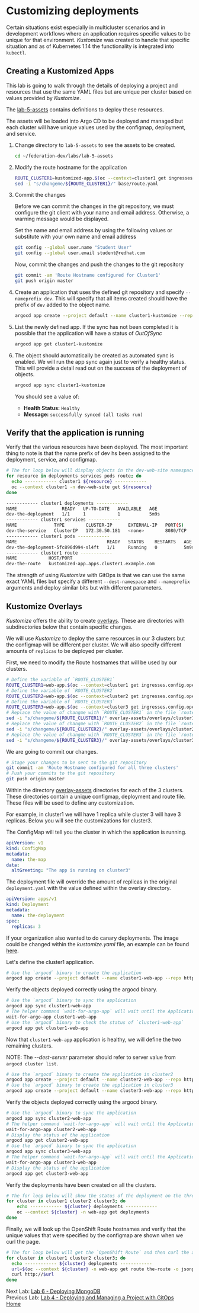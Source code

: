 <a id="markdown-customizing-deployments" name="customizing-deployments"></a>
# Customizing deployments
Certain situations exist especially in multicluster scenarios and in development workflows where an application requires specific values to be unique for that environment.
*Kustomize* was created to handle that specific situation and as of Kubernetes 1.14 the functionality is integrated into `kubectl`.

<a id="markdown-creating-kustomized-apps" name="creating-kustomized-apps"></a>
## Creating a Kustomized Apps 
This lab is going to walk through the details of deploying a project and resources that use the same YAML files but are unique per cluster based on values provided by *Kustomize*.


The [lab-5-assets](./lab-5-assets/base) contains definitions to deploy these resources.

The assets will be loaded into Argo CD to be deployed and managed but each cluster will have unique values used by the configmap, deployment, and service.

1. Change directory to `lab-5-assets` to see the assets to be created.

    ~~~sh
    cd ~/federation-dev/labs/lab-5-assets
    ~~~

2. Modify the route hostname for the application

    ~~~sh
    ROUTE_CLUSTER1=kustomized-app.$(oc --context=cluster1 get ingresses.config.openshift.io cluster -o jsonpath='{ .spec.domain }')
    sed -i "s/changeme/${ROUTE_CLUSTER1}/" base/route.yaml
    ~~~
3. Commit the changes

   Before we can commit the changes in the git repository, we must configure the git client with your name and email address. Otherwise, a warning message would be displayed.

   Set the name and email address by using the following values or substitute with your own name and email address

   ~~~sh
   git config --global user.name "Student User"
   git config --global user.email student@redhat.com
   ~~~

   Now, commit the changes and push the changes to the git repository

   ~~~sh
   git commit -am 'Route Hostname configured for Cluster1'
   git push origin master
   ~~~
4. Create an application that uses the defined git repository and specify `--nameprefix dev`. This will specify that all items created should have the prefix of `dev` added to the object name.

    ~~~sh
    argocd app create --project default --name cluster1-kustomize --repo http://$(oc --context cluster1 -n gogs get route gogs -o jsonpath='{.spec.host}')/student/federation-dev.git --path labs/lab-5-assets/base --dest-server $(argocd cluster list | grep cluster1 | awk '{print $1}')  --dest-namespace dev-web-site  --revision master --nameprefix dev- --sync-policy automated
    ~~~
5. List the newly defined app. If the sync has not been completed it is possible that the application will have a status of *OutOfSync*

    ~~~sh
    argocd app get cluster1-kustomize
    ~~~
6. The object should automatically be created as automated sync is enabled. We will run the app sync again just to verify a healthy status. This will provide a detail read out on the success of the deployment of objects. 

   ~~~sh
   argocd app sync cluster1-kustomize
   ~~~

   You should see a value of:
   
   * **Health Status:** `Healthy` 
   * **Message:** `successfully synced (all tasks run)`

<a id="markdown-verify-that-the-application-is-running" name="verify-that-the-application-is-running"></a>
## Verify that the application is running

Verify that the various resources have been deployed. The most important thing to note is that the name prefix of dev hs been assigned to the deployment, service, and configmap. 

~~~sh
# The for loop below will display objects in the dev-web-site namespace
for resource in deployments services pods route; do
  echo ------------ cluster1 ${resource} ------------
  oc --context cluster1 -n dev-web-site get ${resource}
done

------------ cluster1 deployments ------------
NAME                 READY   UP-TO-DATE   AVAILABLE   AGE
dev-the-deployment   1/1     1            1           5m9s
------------ cluster1 services ------------
NAME              TYPE        CLUSTER-IP      EXTERNAL-IP   PORT(S)    AGE
dev-the-service   ClusterIP   172.30.50.181   <none>        8080/TCP   5m10s
------------ cluster1 pods ------------
NAME                                  READY   STATUS    RESTARTS   AGE
dev-the-deployment-5fc896d994-sl4ft   1/1     Running   0          5m9s
------------ cluster1 route ------------
NAME            HOST/PORT                                                      PATH   SERVICES      PORT   TERMINATION   WILDCARD
dev-the-route   kustomized-app.apps.cluster1.example.com                              the-service   8080                 None
~~~

The strength of using *Kustomize* with GitOps is that we can use the same exact YAML files but specify a different `--dest-namespace` and `--nameprefix` arguments and deploy similar bits but with different parameters.

<a id="markdown-kustomize-overlays" name="kustomize-overlays"></a>
## Kustomize Overlays
*Kustomize* offers the ability to create [overlays](https://github.com/kubernetes-sigs/kustomize/blob/master/docs/glossary.md#overlay). These are directories with subdirectories below that contain specific changes.

We will use *Kustomize* to deploy the same resources in our 3 clusters but the configmap will be different per cluster. We will also specify different amounts of `replicas` to be deployed per cluster.

First, we need to modify the Route hostnames that will be used by our clusters.

~~~sh
# Define the variable of `ROUTE_CLUSTER1`
ROUTE_CLUSTER1=web-app.$(oc --context=cluster1 get ingresses.config.openshift.io cluster -o jsonpath='{ .spec.domain }')
# Define the variable of `ROUTE_CLUSTER2`
ROUTE_CLUSTER2=web-app.$(oc --context=cluster2 get ingresses.config.openshift.io cluster -o jsonpath='{ .spec.domain }')
# Define the variable of `ROUTE_CLUSTER3`
ROUTE_CLUSTER3=web-app.$(oc --context=cluster3 get ingresses.config.openshift.io cluster -o jsonpath='{ .spec.domain }')
# Replace the value of changme with `ROUTE_CLUSTER1` in the file `route.yaml`
sed -i "s/changeme/${ROUTE_CLUSTER1}/" overlay-assets/overlays/cluster1/route.yaml
# Replace the value of changme with `ROUTE_CLUSTER2` in the file `route.yaml`
sed -i "s/changeme/${ROUTE_CLUSTER2}/" overlay-assets/overlays/cluster2/route.yaml
# Replace the value of changme with `ROUTE_CLUSTER3` in the file `route.yaml`
sed -i "s/changeme/${ROUTE_CLUSTER3}/" overlay-assets/overlays/cluster3/route.yaml
~~~

We are going to commit our changes.

~~~sh
# Stage your changes to be sent to the git repository
git commit -am 'Route Hostname configured for all three clusters'
# Push your commits to the git repository
git push origin master
~~~

Within the directory [overlay-assets](./lab-5-assets/overlay-assets/overlays) directories for each of the 3 clusters. These directories contain a unique configmap, deployment and route file. These files will be used to define any customization.

For example, in cluster1 we will have 1 replica while cluster 3 will have 3 replicas. Below you will see the customizations for cluster3.

The ConfigMap will tell you the cluster in which the application is running.

~~~yaml
apiVersion: v1
kind: ConfigMap
metadata:
  name: the-map
data:
  altGreeting: "The app is running on cluster3"
~~~

The deployment file will override the amount of replicas in the original `deployment.yaml` with the value defined within the overlay directory.

~~~yaml
apiVersion: apps/v1
kind: Deployment
metadata:
  name: the-deployment
spec:
  replicas: 3
~~~

If your organization also wanted to do canary deployments. The image could be changed within the *kustomize.yaml* file, an example can be found [here](https://github.com/kubernetes-sigs/kustomize/tree/master/examples/transformerconfigs#images-transformer).

Let's define the cluster1 application.

~~~sh
# Use the `argocd` binary to create the application
argocd app create --project default --name cluster1-web-app --repo http://$(oc --context cluster1 -n gogs get route gogs -o jsonpath='{.spec.host}')/student/federation-dev.git --path labs/lab-5-assets/overlay-assets/overlays/cluster1 --dest-server $(argocd cluster list | grep cluster1 | awk '{print $1}') --dest-namespace web-app --revision master --sync-policy automated
~~~

Verify the objects deployed correctly using the argocd binary.
~~~sh
# Use the `argocd` binary to sync the application
argocd app sync cluster1-web-app
# The helper command `wait-for-argo-app` will wait until the Application is healthy in Argo CD
wait-for-argo-app cluster1-web-app
# Use the `argocd` binary to check the status of `cluster1-web-app`
argocd app get cluster1-web-app
~~~

Now that `cluster1-web-app` application is healthy, we will define the two remaining clusters.

NOTE: The *--dest-server* parameter should refer to server value from `argocd cluster list`.
~~~sh
# Use the `argocd` binary to create the application in cluster2
argocd app create --project default --name cluster2-web-app --repo http://$(oc --context cluster1 -n gogs get route gogs -o jsonpath='{.spec.host}')/student/federation-dev.git --path labs/lab-5-assets/overlay-assets/overlays/cluster2 --dest-server $(argocd cluster list | grep cluster2 | awk '{print $1}') --dest-namespace web-app --revision master --sync-policy automated
# Use the `argocd` binary to create the application in cluster3
argocd app create --project default --name cluster3-web-app --repo http://$(oc --context cluster1 -n gogs get route gogs -o jsonpath='{.spec.host}')/student/federation-dev.git --path labs/lab-5-assets/overlay-assets/overlays/cluster3 --dest-server $(argocd cluster list | grep cluster3 | awk '{print $1}') --dest-namespace web-app --revision master --sync-policy automated
~~~

Verify the objects deployed correctly using the argocd binary.
~~~sh
# Use the `argocd` binary to sync the application
argocd app sync cluster2-web-app
# The helper command `wait-for-argo-app` will wait until the Application is healthy in Argo CD
wait-for-argo-app cluster2-web-app
# Display the status of the application
argocd app get cluster2-web-app
# Use the `argocd` binary to sync the application
argocd app sync cluster3-web-app
# The helper command `wait-for-argo-app` will wait until the Application is healthy in Argo CD
wait-for-argo-app cluster3-web-app
# Display the status of the application
argocd app get cluster3-web-app
~~~

Verify the deployments have been created on all the clusters.

~~~sh
# The for loop below will show the status of the deployment on the three clusters
for cluster in cluster1 cluster2 cluster3; do
    echo ------------ ${cluster} deployments ------------
    oc --context ${cluster} -n web-app get deployments
done
~~~

Finally, we will look up the OpenShift Route hostnames and verify that the unique values that were specified by the configmap are shown when we curl the page.

~~~sh
# The for loop below will get the `OpenShift Route` and then curl the application
for cluster in cluster1 cluster2 cluster3; do
  echo ------------ ${cluster} deployments ------------
  url=$(oc --context ${cluster} -n web-app get route the-route -o jsonpath='{.spec.host}')
  curl http://$url
done
~~~

Next Lab: [Lab 6 - Deploying MongoDB](./6.md)<br>
Previous Lab: [Lab 4 - Deploying and Managing a Project with GitOps](./4.md)<br>
[Home](./README.md)
